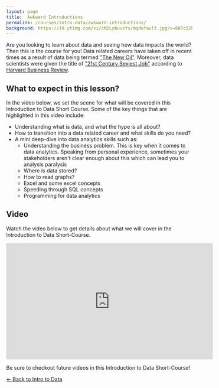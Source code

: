```yaml
---
layout: page
title:  Awkward Introductions
permalink: /courses/intro-data/awkward-introductions/
background: https://i9.ytimg.com/vi/cM2LybuvzYs/mqdefault.jpg?v=607c52ba&sqp=CNicrYYG&rs=AOn4CLBeH7-gOJZqbWgkppbt1bLHiIh4Vw
---
```


Are you looking to learn about data and seeing how data impacts the world? Then this is the course for you! Data related careers have taken off in recent times as a result of data being termed ["The New Oil"](https://www.forbes.com/sites/forbestechcouncil/2019/11/15/data-is-the-new-oil-and-thats-a-good-thing/?sh=5d760b257304). Moreover, data scientists were given the title of ["21st Century Sexiest Job"](https://hbr.org/2012/10/data-scientist-the-sexiest-job-of-the-21st-century) according to [Harvard Business Review](https://hbr.org).  

## What to expect in this lesson?

In the video below, we set the scene for what will be covered in this Introduction to Data Short Course. Some of the key things that are highlighted in this video include:

- Understanding what is data, and what the hype is all about?
- How to transition into a data related career and what skills do you need?
- A mini deep-dive into data analytics skills such as:
    - Understanding the business problem. This is key when it comes to data analytics. Speaking from personal experience, sometimes your stakeholders aren't clear enough about this which can lead you to analysis paralysis
    - Where is data stored?
	- How to read graphs?
	- Excel and some excel concepts
	- Speeding through SQL concepts
	- Programming for data analytics

## Video

Watch the video below to get details about what we will cover in the Introduction to Data Short-Course.

<div class="container">
    <div class="row">
        <div class="col-md-12">
            <iframe width="560" height="315" src="https://www.youtube.com/embed/cM2LybuvzYs" title="YouTube video player" frameborder="0" allow="accelerometer; autoplay; clipboard-write; encrypted-media; gyroscope; picture-in-picture" allowfullscreen></iframe>
        </div>
    </div>
</div>

Be sure to checkout future videos in this Introduction to Data Short-Course!

<a class="btn btn-primary float-left" href="{{ site.url }}/intro-data/">&larr;
    Back to Intro to Data<span class="d-none d-md-inline"></span></a>